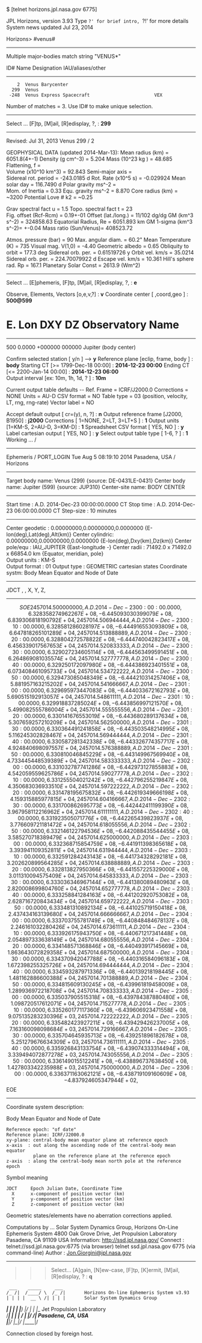 $ [telnet horizons.jpl.nasa.gov 6775]

JPL Horizons, version 3.93 
Type `?' for brief intro, `?!' for more details 
System news updated Jul 23, 2014
 
Horizons> #venus#
*******************************************************************************
 Multiple major-bodies match string "VENUS*"

  ID#      Name                               Designation  IAU/aliases/other   
  -------  ---------------------------------- -----------  ------------------- 
        2  Venus Barycenter                                                     
      299  Venus                                                                
     -248  Venus Express Spacecraft                        VEX                  
 
   Number of matches =  3. Use ID# to make unique selection.
*******************************************************************************
 Select ... [F]tp, [M]ail, [R]edisplay, ?, <cr>: **299**
*******************************************************************************
 Revised: Jul 31, 2013              Venus                               299 / 2
 
 GEOPHYSICAL DATA (updated 2014-Mar-13):
  Mean radius (km)      =   6051.8(4+-1)  Density (g cm^-3)     =  5.204 
  Mass (10^23 kg )      =     48.685      Flattening, f         =  
  Volume (x10^10 km^3)  =     92.843      Semi-major axis       =  
  Sidereal rot. period  =   -243.0185 d   Rot. Rate (x10^5 s)   = -0.029924 
  Mean solar day        =    116.7490 d   Polar gravity ms^-2   =   
  Mom. of Inertia       =      0.33       Equ. gravity  ms^-2   =  8.870 
  Core radius (km)      =  ~3200          Potential Love # k2   = ~0.25 

  Grav spectral fact u  =      1.5        Topo. spectral fact t =  23       
  Fig. offset (Rcf-Rcm) =      0.19+-01   Offset (lat./long.)   = 11/102 dg/dg 
  GM (km^3 s^-2)        = 324858.63       Equatorial Radius, Re = 6051.893 km 
  GM 1-sigma (km^3 s^-2)=    +-0.04       Mass ratio (Sun/Venus)= 408523.72
  
  Atmos. pressure (bar) =    90           Max. angular diam.    =   60.2" 
  Mean Temperature (K)  =  735            Visual mag. V(1,0)    =   -4.40 
  Geometric albedo      =    0.65         Obliquity to orbit    =  177.3 deg 
  Sidereal orb. per.    =    0.61519726 y Orbit vel.  km/s      =   35.0214 
  Sidereal orb. per.    =  224.70079922 d Escape vel. km/s      =   10.361 
  Hill's sphere rad. Rp =  167.1          Planetary Solar Const = 2613.9 (Wm^2) 
*******************************************************************************
 Select ... [E]phemeris, [F]tp, [M]ail, [R]edisplay, ?, <cr>: **e**
 
 Observe, Elements, Vectors  [o,e,v,?] : **v**
 Coordinate center [ <id>,coord,geo  ] : **500@599**

   #   E. Lon    DXY      DZ    Observatory Name
  --- -------- ------- -------  ----------------
  500   0.0000 +000000  000000  Jupiter (body center)
 
 Confirm selected station    [ y/n ] --> **y**
 Reference plane [eclip, frame, body ] : **body**
 Starting CT  [>=   1799-Dec-18 00:00] : **2014-12-23 00:00**
 Ending   CT  [<=   2200-Jan-14 00:00] : **2014-12-23 06:00**           
 Output interval [ex: 10m, 1h, 1d, ? ] : **10m**
 
 Current output table defaults --
   Ref. Frame   = ICRF/J2000.0
   Corrections  = NONE
   Units        = AU-D
   CSV format   = NO
   Table type   = 03 (position, velocity, LT, rng, rng-rate)
   Vector label = NO
 
 Accept default output [ cr=(y), n, ?] : **n**
 Output reference frame [J2000, B1950] : **j2000**
 Corrections [ 1=NONE, 2=LT, 3=LT+S ]  : **1**
 Output units [1=KM-S, 2=AU-D, 3=KM-D] : **1**
 Spreadsheet CSV format    [ YES, NO ] : **y**
 Label cartesian output    [ YES, NO ] : **y**
 Select output table type  [ 1-6, ?  ] : **1**
 Working ... /  
*******************************************************************************
Ephemeris / PORT_LOGIN Tue Aug  5 08:19:10 2014 Pasadena, USA    / Horizons    
*******************************************************************************
Target body name: Venus (299)                     {source: DE-0431LE-0431}
Center body name: Jupiter (599)                   {source: JUP310}
Center-site name: BODY CENTER
*******************************************************************************
Start time      : A.D. 2014-Dec-23 00:00:00.0000 CT 
Stop  time      : A.D. 2014-Dec-23 06:00:00.0000 CT 
Step-size       : 10 minutes
*******************************************************************************
Center geodetic : 0.00000000,0.00000000,0.0000000 {E-lon(deg),Lat(deg),Alt(km)}
Center cylindric: 0.00000000,0.00000000,0.0000000 {E-lon(deg),Dxy(km),Dz(km)}
Center pole/equ : IAU_JUPITER                     {East-longitude -}
Center radii    : 71492.0 x 71492.0 x 66854.0 km  {Equator, meridian, pole}    
Output units    : KM-S                                                         
Output format   : 01
Output type     : GEOMETRIC cartesian states
Coordinate systm: Body Mean Equator and Node of Date                           
*******************************************************************************
JDCT ,   , X, Y, Z,
*******************************************************************************
$$SOE
2457014.500000000, A.D. 2014-Dec-23 00:00:00.0000,  6.328358274962267E+08, -6.445093030399079E+08,  6.839306818190792E+04,
2457014.506944444, A.D. 2014-Dec-23 00:10:00.0000,  6.328581286028197E+08, -6.444916553093809E+08,  6.647818265101289E+04,
2457014.513888889, A.D. 2014-Dec-23 00:20:00.0000,  6.328804272578822E+08, -6.444740042823417E+08,  6.456339017567653E+04,
2457014.520833333, A.D. 2014-Dec-23 00:30:00.0000,  6.329027234605114E+08, -6.444563499591451E+08,  6.264869081035574E+04,
2457014.527777778, A.D. 2014-Dec-23 00:40:00.0000,  6.329250172097980E+08, -6.444386923401551E+08,  6.073408461095733E+04,
2457014.534722222, A.D. 2014-Dec-23 00:50:00.0000,  6.329473085048349E+08, -6.444210314257406E+08,  5.881957163215202E+04,
2457014.541666667, A.D. 2014-Dec-23 01:00:00.0000,  6.329695973447083E+08, -6.444033672162793E+08,  5.690515192913057E+04,
2457014.548611111, A.D. 2014-Dec-23 01:10:00.0000,  6.329918837285024E+08, -6.443856997121570E+08,  5.499082555786004E+04,
2457014.555555556, A.D. 2014-Dec-23 01:20:00.0000,  6.330141676553019E+08, -6.443680289137634E+08,  5.307659257210209E+04,
2457014.562500000, A.D. 2014-Dec-23 01:30:00.0000,  6.330364491241858E+08, -6.443503548214995E+08,  5.116245302828467E+04,
2457014.569444444, A.D. 2014-Dec-23 01:40:00.0000,  6.330587281342338E+08, -6.443326774357717E+08,  4.924840698097557E+04,
2457014.576388889, A.D. 2014-Dec-23 01:50:00.0000,  6.330810046845229E+08, -6.443149967569940E+08,  4.733445448539389E+04,
2457014.583333333, A.D. 2014-Dec-23 02:00:00.0000,  6.331032787741286E+08, -6.442973127855883E+08,  4.542059559625786E+04,
2457014.590277778, A.D. 2014-Dec-23 02:10:00.0000,  6.331255504021242E+08, -6.442796255219847E+08,  4.350683036933510E+04,
2457014.597222222, A.D. 2014-Dec-23 02:20:00.0000,  6.331478195675832E+08, -6.442619349666198E+08,  4.159315885977815E+04,
2457014.604166667, A.D. 2014-Dec-23 02:30:00.0000,  6.331700862695773E+08, -6.442442411199390E+08,  3.967958112216962E+04,
2457014.611111111, A.D. 2014-Dec-23 02:40:00.0000,  6.331923505071776E+08, -6.442265439823937E+08,  3.776609721181472E+04,
2457014.618055556, A.D. 2014-Dec-23 02:50:00.0000,  6.332146122794536E+08, -6.442088435544455E+08,  3.585270718389479E+04,
2457014.625000000, A.D. 2014-Dec-23 03:00:00.0000,  6.332368715854759E+08, -6.441911398365618E+08,  3.393941109352811E+04,
2457014.631944444, A.D. 2014-Dec-23 03:10:00.0000,  6.332591284243143E+08, -6.441734328292181E+08,  3.202620899564285E+04,
2457014.638888889, A.D. 2014-Dec-23 03:20:00.0000,  6.332813827950366E+08, -6.441557225329000E+08,  3.011310094575409E+04,
2457014.645833333, A.D. 2014-Dec-23 03:30:00.0000,  6.333036346967144E+08, -6.441380089480963E+08,  2.820008699804760E+04,
2457014.652777778, A.D. 2014-Dec-23 03:40:00.0000,  6.333258841284163E+08, -6.441202920753082E+08,  2.628716720843434E+04,
2457014.659722222, A.D. 2014-Dec-23 03:50:00.0000,  6.333481310892134E+08, -6.441025719150418E+08,  2.437434163139680E+04,
2457014.666666667, A.D. 2014-Dec-23 04:00:00.0000,  6.333703755781749E+08, -6.440848484678137E+08,  2.246161032280426E+04,
2457014.673611111, A.D. 2014-Dec-23 04:10:00.0000,  6.333926175943750E+08, -6.440671217341448E+08,  2.054897333638149E+04,
2457014.680555556, A.D. 2014-Dec-23 04:20:00.0000,  6.334148571368846E+08, -6.440493917145669E+08,  1.863643072829358E+04,
2457014.687500000, A.D. 2014-Dec-23 04:30:00.0000,  6.334370942047788E+08, -6.440316584096183E+08,  1.672398255325726E+04,
2457014.694444444, A.D. 2014-Dec-23 04:40:00.0000,  6.334593287971336E+08, -6.440139218198445E+08,  1.481162886600388E+04,
2457014.701388889, A.D. 2014-Dec-23 04:50:00.0000,  6.334815609130245E+08, -6.439961819458009E+08,  1.289936972218708E+04,
2457014.708333333, A.D. 2014-Dec-23 05:00:00.0000,  6.335037905515318E+08, -6.439784387880480E+08,  1.098720517612071E+04,
2457014.715277778, A.D. 2014-Dec-23 05:10:00.0000,  6.335260177117360E+08, -6.439606923471558E+08,  9.075135283230396E+03,
2457014.722222222, A.D. 2014-Dec-23 05:20:00.0000,  6.335482423927211E+08, -6.439429426237005E+08,  7.163160098098684E+03,
2457014.729166667, A.D. 2014-Dec-23 05:30:00.0000,  6.335704645935713E+08, -6.439251896182678E+08,  5.251279676634309E+03,
2457014.736111111, A.D. 2014-Dec-23 05:40:00.0000,  6.335926843133754E+08, -6.439074333314494E+08,  3.339494072877278E+03,
2457014.743055556, A.D. 2014-Dec-23 05:50:00.0000,  6.336149015512241E+08, -6.438896737638450E+08,  1.427803342235988E+03,
2457014.750000000, A.D. 2014-Dec-23 06:00:00.0000,  6.336371163062121E+08, -6.438719109160609E+08, -4.837924605347944E+02,
$$EOE
*******************************************************************************
Coordinate system description:

  Body Mean Equator and Node of Date

    Reference epoch: "of date"
    Reference plane: ICRF/J2000.0
    xy-plane: central-body mean equator plane at reference epoch
    x-axis  : out along the ascending node of the central-body mean equator
              plane on the reference plane at the reference epoch
    z-axis  : along the central-body mean north pole at the reference epoch

Symbol meaning  

    JDCT     Epoch Julian Date, Coordinate Time
      X      x-component of position vector (km)                               
      Y      y-component of position vector (km)                               
      Z      z-component of position vector (km)                               

Geometric states/elements have no aberration corrections applied.

 Computations by ...
     Solar System Dynamics Group, Horizons On-Line Ephemeris System
     4800 Oak Grove Drive, Jet Propulsion Laboratory
     Pasadena, CA  91109   USA
     Information: http://ssd.jpl.nasa.gov/
     Connect    : telnet://ssd.jpl.nasa.gov:6775  (via browser)
                  telnet ssd.jpl.nasa.gov 6775    (via command-line)
     Author     : Jon.Giorgini@jpl.nasa.gov
*******************************************************************************
 >>> Select... [A]gain, [N]ew-case, [F]tp, [K]ermit, [M]ail, [R]edisplay, ? : **q**
                                                                          
     ___    _____     ___                                                 
    /_ /|  /____/ \  /_ /|       Horizons On-line Ephemeris System v3.93  
    | | | |  __ \ /| | | |       Solar System Dynamics Group              
 ___| | | | |__) |/  | | |__     Jet Propulsion Laboratory                
/___| | | |  ___/    | |/__ /|   Pasadena, CA, USA                        
|_____|/  |_|/       |_____|/                                             
 
Connection closed by foreign host.
